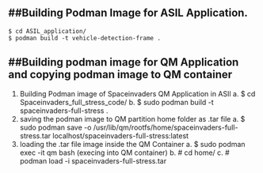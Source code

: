 ##Building Podman Image for ASIL Application.
----------------------------------------------------------------------------------
    $ cd ASIL_application/
    $ podman build -t vehicle-detection-frame .

##Building podman image for QM Application and copying podman image to QM container 
-----------------------------------------------------------------------------------
1. Building Podman image of Spaceinvaders QM Application in ASIl
    a. $ cd Spaceinvaders_full_stress_code/
    b. $ sudo podman build -t spaceinvaders-full-stress .
2. saving the podman image to QM partition home folder as .tar file
    a. $ sudo podman save -o /usr/lib/qm/rootfs/home/spaceinvaders-full-stress.tar localhost/spaceinvaders-full-stress:latest
3. loading the .tar file image inside the QM Container
        a. $ sudo podman exec -it qm bash (execing into QM container)
        b.  # cd home/
        c.  # podman load -i spaceinvaders-full-stress.tar 

